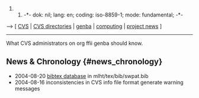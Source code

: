 1.  1.  -\*- dok: nil; lang: en; coding: iso-8859-1; mode: fundamental;
        -\*-

\--\> \[ [ CVS](CvsEn "wikilink") \| [ CVS
directories](CvsdirEn "wikilink") \| [ genba](GenbaEn "wikilink") \| [
computing](PolisEn "wikilink") \| [ project
news](FfiiprojNewsEn "wikilink") \]

------------------------------------------------------------------------

What CVS administrators on org ffii genba should know.

## News & Chronology {#news_chronology}

-   2004-08-20 [ bibtex database](MlhtBibtexEn "wikilink") in
    mlht/tex/bib/swpat.bib
-   2004-08-16 inconsistencies in CVS info file format generate warning
    messages
